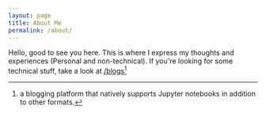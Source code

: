 ```yaml
---
layout: page
title: About Me
permalink: /about/
---
```


Hello, good to see you here. This is where I express my thoughts and experiences (Personal and non-technical). If you're looking for some technical stuff, take a look at [/blogs](https://gitlost-murali.github.io/blogs/)[^1]



[^1]: a blogging platform that natively supports Jupyter notebooks in addition to other formats.
